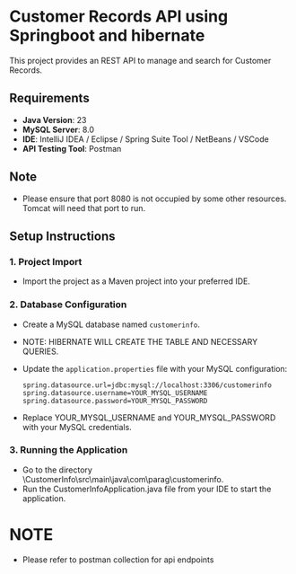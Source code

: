 # Customer Records API using Springboot and hibernate

This project provides an REST API to manage and search for Customer Records.

## Requirements

- **Java Version**: 23
- **MySQL Server**: 8.0
- **IDE**: IntelliJ IDEA / Eclipse / Spring Suite Tool / NetBeans / VSCode
- **API Testing Tool**: Postman

## Note
- Please ensure that port 8080 is not occupied by some other resources. Tomcat will need that port to run.

## Setup Instructions

### 1. Project Import

- Import the project as a Maven project into your preferred IDE.

### 2. Database Configuration

- Create a MySQL database named `customerinfo`.
- NOTE: HIBERNATE WILL CREATE THE TABLE AND NECESSARY QUERIES.
- Update the `application.properties` file with your MySQL configuration:
  
  ```properties
  spring.datasource.url=jdbc:mysql://localhost:3306/customerinfo
  spring.datasource.username=YOUR_MYSQL_USERNAME
  spring.datasource.password=YOUR_MYSQL_PASSWORD
- Replace YOUR_MYSQL_USERNAME and YOUR_MYSQL_PASSWORD with your MySQL credentials.
###  3. Running the Application
  -  Go to the directory \CustomerInfo\src\main\java\com\parag\customerinfo.
  -  Run the CustomerInfoApplication.java file from your IDE to start the application.
# NOTE 
- Please refer to postman collection for api endpoints
